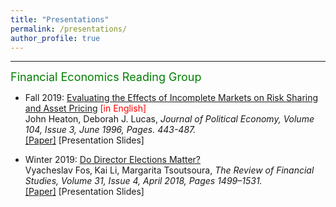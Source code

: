 ```yaml
---
title: "Presentations"
permalink: /presentations/
author_profile: true
---
```


---

<font size="4" color="green">Financial Economics Reading Group</font> 

- Fall 2019: [Evaluating the Effects of Incomplete Markets on Risk Sharing and Asset Pricing]() <font color="red">[in English]</font> <br>
  John Heaton, Deborah J. Lucas, <i> Journal of Political Economy, Volume 104, Issue 3, June 1996, Pages. 443-487. </i><br>
  [[Paper]](https://www.jstor.org/stable/2138860)
  [Presentation Slides]


- Winter 2019: [Do Director Elections Matter?](https://teias.institute/seminar-2/) <br>
  Vyacheslav Fos‚ Kai Li, Margarita Tsoutsoura, <i> The Review of Financial Studies, Volume 31, Issue 4, April 2018, Pages 1499–1531. </i><br>
  [[Paper]](https://doi.org/10.1093/rfs/hhx078)
  [Presentation Slides]

